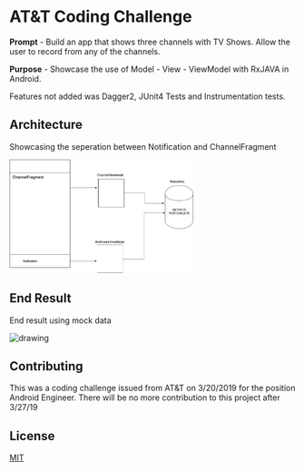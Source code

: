 # AT&T Coding Challenge

__Prompt__ - Build an app that shows three channels with TV Shows. Allow the user to record from any of the channels.

__Purpose__ - Showcase the use of Model - View - ViewModel with RxJAVA in Android.

Features not added was Dagger2, JUnit4 Tests and Instrumentation tests.


## Architecture

Showcasing the seperation between Notification and ChannelFragment

<img src="architecture.png" alt="drawing" height="200"/>

## End Result

End result using mock data

<img src="recorder.gif" alt="drawing" width="200"/>


## Contributing
This was a coding challenge issued from AT&T on 3/20/2019 for the position Android Engineer. There will be no more contribution to this project after 3/27/19

## License
[MIT](https://choosealicense.com/licenses/mit/)
